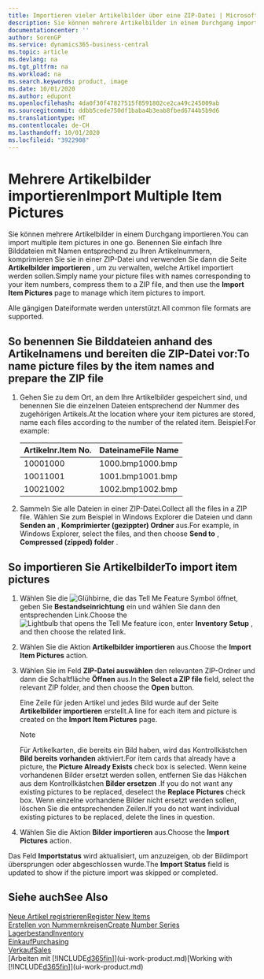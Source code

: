 ```yaml
---
title: Importieren vieler Artikelbilder über eine ZIP-Datei | Microsoft Docs
description: Sie können mehrere Artikelbilder in einem Durchgang importieren. Benennen Sie einfach Ihre Bilddateien mit Namen entsprechend zu Ihren Artikelnummern, komprimieren Sie sie in einer ZIP-Datei und verwenden Sie dann die Seite „Artikelbilder importieren”, um zu verwalten, welche Artikel importiert werden sollen.
documentationcenter: ''
author: SorenGP
ms.service: dynamics365-business-central
ms.topic: article
ms.devlang: na
ms.tgt_pltfrm: na
ms.workload: na
ms.search.keywords: product, image
ms.date: 10/01/2020
ms.author: edupont
ms.openlocfilehash: 4da0f30f47827515f8591802ce2ca49c245009ab
ms.sourcegitcommit: ddbb5cede750df1baba4b3eab8fbed6744b5b9d6
ms.translationtype: HT
ms.contentlocale: de-CH
ms.lasthandoff: 10/01/2020
ms.locfileid: "3922908"
---
```

# <a name="import-multiple-item-pictures"></a><span data-ttu-id="82c73-104">Mehrere Artikelbilder importieren</span><span class="sxs-lookup"><span data-stu-id="82c73-104">Import Multiple Item Pictures</span></span>
<span data-ttu-id="82c73-105">Sie können mehrere Artikelbilder in einem Durchgang importieren.</span><span class="sxs-lookup"><span data-stu-id="82c73-105">You can import multiple item pictures in one go.</span></span> <span data-ttu-id="82c73-106">Benennen Sie einfach Ihre Bilddateien mit Namen entsprechend zu Ihren Artikelnummern, komprimieren Sie sie in einer ZIP-Datei und verwenden Sie dann die Seite **Artikelbilder importieren** , um zu verwalten, welche Artikel importiert werden sollen.</span><span class="sxs-lookup"><span data-stu-id="82c73-106">Simply name your picture files with names corresponding to your item numbers, compress them to a ZIP file, and then use the **Import Item Pictures** page to manage which item pictures to import.</span></span>

<span data-ttu-id="82c73-107">Alle gängigen Dateiformate werden unterstützt.</span><span class="sxs-lookup"><span data-stu-id="82c73-107">All common file formats are supported.</span></span>

## <a name="to-name-picture-files-by-the-item-names-and-prepare-the-zip-file"></a><span data-ttu-id="82c73-108">So benennen Sie Bilddateien anhand des Artikelnamens und bereiten die ZIP-Datei vor:</span><span class="sxs-lookup"><span data-stu-id="82c73-108">To name picture files by the item names and prepare the ZIP file</span></span>
1. <span data-ttu-id="82c73-109">Gehen Sie zu dem Ort, an dem Ihre Artikelbilder gespeichert sind, und benennen Sie die einzelnen Dateien entsprechend der Nummer des zugehörigen Artikels.</span><span class="sxs-lookup"><span data-stu-id="82c73-109">At the location where your item pictures are stored, name each files according to the number of the related item.</span></span> <span data-ttu-id="82c73-110">Beispiel:</span><span class="sxs-lookup"><span data-stu-id="82c73-110">For example:</span></span>

    |<span data-ttu-id="82c73-111">Artikelnr.</span><span class="sxs-lookup"><span data-stu-id="82c73-111">Item No.</span></span>|<span data-ttu-id="82c73-112">Dateiname</span><span class="sxs-lookup"><span data-stu-id="82c73-112">File Name</span></span>|
    |-|-|
    |<span data-ttu-id="82c73-113">1000</span><span class="sxs-lookup"><span data-stu-id="82c73-113">1000</span></span>|<span data-ttu-id="82c73-114">1000.bmp</span><span class="sxs-lookup"><span data-stu-id="82c73-114">1000.bmp</span></span>|
    |<span data-ttu-id="82c73-115">1001</span><span class="sxs-lookup"><span data-stu-id="82c73-115">1001</span></span>|<span data-ttu-id="82c73-116">1001.bmp</span><span class="sxs-lookup"><span data-stu-id="82c73-116">1001.bmp</span></span>|
    |<span data-ttu-id="82c73-117">1002</span><span class="sxs-lookup"><span data-stu-id="82c73-117">1002</span></span>|<span data-ttu-id="82c73-118">1002.bmp</span><span class="sxs-lookup"><span data-stu-id="82c73-118">1002.bmp</span></span>|

2. <span data-ttu-id="82c73-119">Sammeln Sie alle Dateien in einer ZIP-Datei.</span><span class="sxs-lookup"><span data-stu-id="82c73-119">Collect all the files in a ZIP file.</span></span> <span data-ttu-id="82c73-120">Wählen Sie zum Beispiel in Windows Explorer die Dateien und dann **Senden an** , **Komprimierter (gezippter) Ordner** aus.</span><span class="sxs-lookup"><span data-stu-id="82c73-120">For example, in Windows Explorer, select the files, and then choose **Send to** , **Compressed (zipped) folder** .</span></span>     

## <a name="to-import-item-pictures"></a><span data-ttu-id="82c73-121">So importieren Sie Artikelbilder</span><span class="sxs-lookup"><span data-stu-id="82c73-121">To import item pictures</span></span>
1. <span data-ttu-id="82c73-122">Wählen Sie die ![Glühbirne, die das Tell Me Feature](media/ui-search/search_small.png "Tell Me-Funktion") Symbol öffnet, geben Sie **Bestandseinrichtung** ein und wählen Sie dann den entsprechenden Link.</span><span class="sxs-lookup"><span data-stu-id="82c73-122">Choose the ![Lightbulb that opens the Tell Me feature](media/ui-search/search_small.png "Tell me what you want to do") icon, enter **Inventory Setup** , and then choose the related link.</span></span>
2. <span data-ttu-id="82c73-123">Wählen Sie die Aktion **Artikelbilder importieren** aus.</span><span class="sxs-lookup"><span data-stu-id="82c73-123">Choose the **Import Item Pictures** action.</span></span>
3. <span data-ttu-id="82c73-124">Wählen Sie im Feld **ZIP-Datei auswählen** den relevanten ZIP-Ordner und dann die Schaltfläche **Öffnen** aus.</span><span class="sxs-lookup"><span data-stu-id="82c73-124">In the **Select a ZIP file** field, select the relevant ZIP folder, and then choose the **Open** button.</span></span>

    <span data-ttu-id="82c73-125">Eine Zeile für jeden Artikel und jedes Bild wurde auf der Seite **Artikelbilder importieren** erstellt.</span><span class="sxs-lookup"><span data-stu-id="82c73-125">A line for each item and picture is created on the **Import Item Pictures** page.</span></span>

    > [!NOTE]
    > <span data-ttu-id="82c73-126">Für Artikelkarten, die bereits ein Bild haben, wird das Kontrollkästchen **Bild bereits vorhanden** aktiviert.</span><span class="sxs-lookup"><span data-stu-id="82c73-126">For item cards that already have a picture, the **Picture Already Exists** check box is selected.</span></span> <span data-ttu-id="82c73-127">Wenn keine vorhandenen Bilder ersetzt werden sollen, entfernen Sie das Häkchen aus dem Kontrollkästchen **Bilder ersetzen** .</span><span class="sxs-lookup"><span data-stu-id="82c73-127">If you do not want any existing pictures to be replaced, deselect the **Replace Pictures** check box.</span></span> <span data-ttu-id="82c73-128">Wenn einzelne vorhandene Bilder nicht ersetzt werden sollen, löschen Sie die entsprechenden Zeilen.</span><span class="sxs-lookup"><span data-stu-id="82c73-128">If you do not want individual existing pictures to be replaced, delete the lines in question.</span></span>

3. <span data-ttu-id="82c73-129">Wählen Sie die Aktion **Bilder importieren** aus.</span><span class="sxs-lookup"><span data-stu-id="82c73-129">Choose the **Import Pictures** action.</span></span>

<span data-ttu-id="82c73-130">Das Feld **Importstatus** wird aktualisiert, um anzuzeigen, ob der Bildimport übersprungen oder abgeschlossen wurde.</span><span class="sxs-lookup"><span data-stu-id="82c73-130">The **Import Status** field is updated to show if the picture import was skipped or completed.</span></span>       

## <a name="see-also"></a><span data-ttu-id="82c73-131">Siehe auch</span><span class="sxs-lookup"><span data-stu-id="82c73-131">See Also</span></span>
[<span data-ttu-id="82c73-132">Neue Artikel registrieren</span><span class="sxs-lookup"><span data-stu-id="82c73-132">Register New Items</span></span>](inventory-how-register-new-items.md)  
[<span data-ttu-id="82c73-133">Erstellen von Nummernkreisen</span><span class="sxs-lookup"><span data-stu-id="82c73-133">Create Number Series</span></span>](ui-create-number-series.md)  
[<span data-ttu-id="82c73-134">Lagerbestand</span><span class="sxs-lookup"><span data-stu-id="82c73-134">Inventory</span></span>](inventory-manage-inventory.md)  
[<span data-ttu-id="82c73-135">Einkauf</span><span class="sxs-lookup"><span data-stu-id="82c73-135">Purchasing</span></span>](purchasing-manage-purchasing.md)  
[<span data-ttu-id="82c73-136">Verkauf</span><span class="sxs-lookup"><span data-stu-id="82c73-136">Sales</span></span>](sales-manage-sales.md)  
<span data-ttu-id="82c73-137">[Arbeiten mit [!INCLUDE[d365fin](includes/d365fin_md.md)]](ui-work-product.md)</span><span class="sxs-lookup"><span data-stu-id="82c73-137">[Working with [!INCLUDE[d365fin](includes/d365fin_md.md)]](ui-work-product.md)</span></span>
